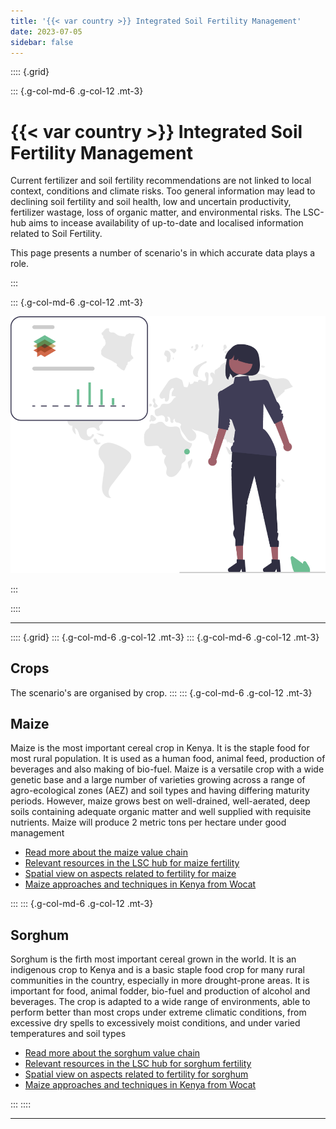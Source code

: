 ```yaml
---
title: '{{< var country >}} Integrated Soil Fertility Management'
date: 2023-07-05
sidebar: false
---
```


:::: {.grid}

::: {.g-col-md-6 .g-col-12 .mt-3}

# {{< var country >}} Integrated Soil Fertility Management

Current fertilizer and soil fertility recommendations are not linked to local context, conditions and climate risks. 
Too general information may lead to declining soil fertility and soil health, low and uncertain productivity, fertilizer wastage, loss of organic matter, and environmental risks.
The LSC-hub aims to incease availability of up-to-date and localised information related to Soil Fertility. 

This page presents a number of scenario's in which accurate data plays a role.

:::

::: {.g-col-md-6 .g-col-12 .mt-3}

![](../img/Kenya%20land%20soil%20crop%20data%201.svg)

:::

::::

---

:::: {.grid}
::: {.g-col-md-6 .g-col-12 .mt-3}
::: {.g-col-md-6 .g-col-12 .mt-3}

## Crops

The scenario's are organised by crop.
:::
::: {.g-col-md-6 .g-col-12 .mt-3}

## Maize

Maize is the most important cereal crop in Kenya. It is the staple food for most rural population. It is used as a human food, animal feed, production of beverages and also making of bio-fuel. Maize is a versatile crop with a wide genetic base and a large number of varieties growing across a range of agro-ecological zones (AEZ) and soil types and having differing maturity periods. However, maize grows best on well-drained, well-aerated, deep soils containing adequate organic matter and well supplied with requisite nutrients. Maize will produce 2 metric tons per hectare under good management

- [Read more about the maize value chain](https://keep.kalro.org/good-agricultural-practices/Maize)
- [Relevant resources in the LSC hub for maize fertility](https://kenya.lsc-hubs.org/cat/collections/metadata:main/items?q=maize&keywords=Crop&)
- [Spatial view on aspects related to fertility for maize](#)
- [Maize approaches and techniques in Kenya from Wocat](https://qcat.wocat.net/en/wocat/list/?type=wocat&q=maize&filter__qg_location__country=country_KEN)

:::
::: {.g-col-md-6 .g-col-12 .mt-3}

## Sorghum

Sorghum is the firth most important cereal grown in the world. It is an indigenous crop to Kenya and is a basic staple food crop for many rural communities in the country, especially in more drought-prone areas. It is important for food, animal fodder, bio-fuel and production of alcohol and beverages. The crop is adapted to a wide range of environments, able to perform better than most crops under extreme climatic conditions, from excessive dry spells to excessively moist conditions, and under varied temperatures and soil types

- [Read more about the sorghum value chain](https://keep.kalro.org/good-agricultural-practices/Sorghum)
- [Relevant resources in the LSC hub for sorghum fertility](https://kenya.lsc-hubs.org/cat/collections/metadata:main/items?q=sorghum&keywords=Crop&)
- [Spatial view on aspects related to fertility for sorghum](#)
- [Maize approaches and techniques in Kenya from Wocat](https://qcat.wocat.net/en/wocat/list/?type=wocat&q=sorghum&filter__qg_location__country=country_KEN)

:::
::::

---

<script src="https://giscus.app/client.js"
      data-repo="{{< var giscus-repo >}}"
      data-repo-id="{{< var giscus-repo-id >}}"
      data-category="{{< var giscus-cat >}}"
      data-category-id="{{< var giscus-cat-id >}}"
      data-mapping="title"
      data-strict="0"
      data-reactions-enabled="0"
      data-emit-metadata="0"
      data-input-position="bottom"
      data-theme="noborder_light"
      data-lang="en"
      data-loading="lazy"
      crossorigin="anonymous"
      async></script>

<style>
#title-block-header { display:none; }
</style>

